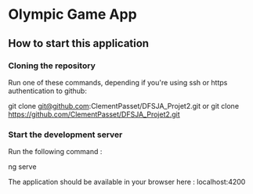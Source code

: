# Olympic Game App

## How to start this application 

### Cloning the repository

Run one of these commands, depending if you're using ssh or https authentication to github:

git clone git@github.com:ClementPasset/DFSJA_Projet2.git
or
git clone https://github.com/ClementPasset/DFSJA_Projet2.git

### Start the development server

Run the following command :

ng serve

The application should be available in your browser here : localhost:4200